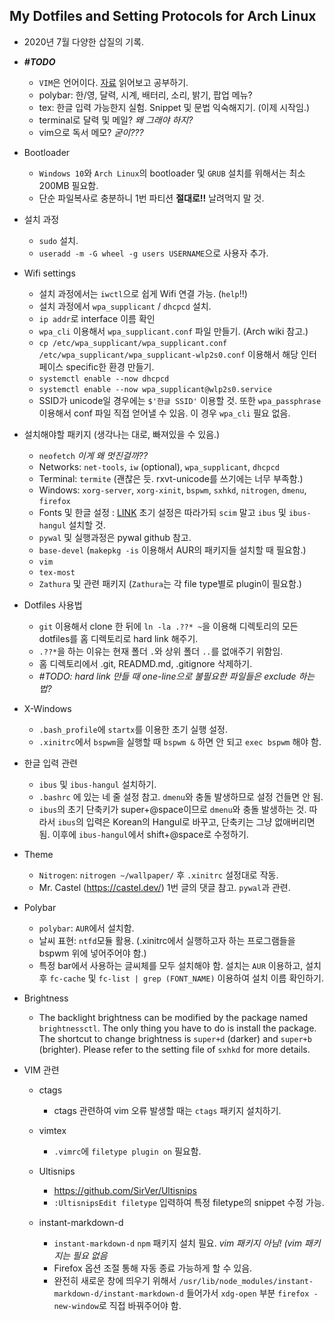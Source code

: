 ## My Dotfiles and Setting Protocols for Arch Linux

- 2020년 7월 다양한 삽질의 기록.

- ***#TODO***
	- `VIM`은 언어이다. [자료](https://johngrib.github.io/wiki/two-views-of-vim/) 읽어보고 공부하기.
	- polybar: 한/영, 달력, 시계, 배터리, 소리, 밝기, 팝업 메뉴?
	- tex: 한글 입력 가능한지 실험. Snippet 및 문법 익숙해지기. (이제 시작임.)
	- terminal로 달력 및 메일? *왜 그래야 하지?*
	- vim으로 독서 메모? *굳이???*

- Bootloader
	- `Windows 10`와 `Arch Linux`의 bootloader 및 `GRUB` 설치를 위해서는 최소 200MB 필요함.
	- 단순 파일복사로 충분하니 1번 파티션 **절대로!!** 날려먹지 말 것. 

- 설치 과정
	- `sudo` 설치.
	- `useradd -m -G wheel -g users USERNAME`으로 사용자 추가.

- Wifi settings
	- 설치 과정에서는 `iwctl`으로 쉽게 Wifi 연결 가능. (`help`!!)
	- 설치 과정에서 `wpa_supplicant` / `dhcpcd` 설치.
	- `ip addr`로 interface 이름 확인
	- `wpa_cli` 이용해서 `wpa_supplicant.conf` 파일 만들기. (Arch wiki 참고.)
	- `cp /etc/wpa_supplicant/wpa_supplicant.conf /etc/wpa_supplicant/wpa_supplicant-wlp2s0.conf` 이용해서 해당 인터페이스 specific한 환경 만들기.
	- `systemctl enable --now dhcpcd`
	- `systemctl enable --now wpa_supplicant@wlp2s0.service`
	- SSID가 unicode일 경우에는 `$'한글 SSID'`  이용할 것. 또한 `wpa_passphrase` 이용해서 conf 파일 직접 얻어낼 수 있음. 이 경우 `wpa_cli` 필요 없음.

- 설치해야할 패키지 (생각나는 대로, 빠져있을 수 있음.)
	- `neofetch` *이게 왜 멋진걸까??*
	- Networks: `net-tools`, `iw` (optional), `wpa_supplicant`, `dhcpcd`
	- Terminal: `termite` (괜찮은 듯. rxvt-unicode를 쓰기에는 너무 부족함.)
	- Windows:	`xorg-server`, `xorg-xinit`, `bspwm`, `sxhkd`, `nitrogen`, `dmenu`, `firefox`
	- Fonts 및 한글 설정 : [LINK](https://dgkim5360.tistory.com/entry/basic-setup-of-korean-environment-for-arch-linux) 초기 설정은 따라가되 `scim` 말고 `ibus` 및 `ibus-hangul` 설치할 것.
	- `pywal` 및 실행과정은 pywal github 참고.
	- `base-devel` (`makepkg -is` 이용해서 AUR의 패키지들 설치할 때 필요함.)
	- `vim`
	- `tex-most`
	- `Zathura` 및 관련 패키지 (`Zathura`는 각 file type별로 plugin이 필요함.)

- Dotfiles 사용법
	- `git` 이용해서 clone 한 뒤에 `ln -la .??* ~`을 이용해 디렉토리의 모든 dotfiles를 홈 디렉토리로 hard link 해주기.
	- `.??*`을 하는 이유는 현재 폴더 `.`와 상위 폴더 `..`를 없애주기 위함임.
	- 홈 디렉토리에서 .git, READMD.md, .gitignore 삭제하기.
	- *#TODO: hard link 만들 때 one-line으로 불필요한 파일들은 exclude 하는 법?*

- X-Windows
	- `.bash_profile`에 `startx`를 이용한 초기 실행 설정.
	- `.xinitrc`에서 `bspwm`을 실행할 때 `bspwm &` 하면 안 되고 `exec bspwm` 해야 함.

- 한글 입력 관련
	- `ibus` 및 `ibus-hangul` 설치하기.
	- `.bashrc` 에 있는 네 줄 설정 참고. `dmenu`와 충돌 발생하므로 설정 건들면 안 됨.
	- `ibus`의 초기 단축키가 super+@space이므로 `dmenu`와 충돌 발생하는 것.
	  따라서 `ibus`의 입력은 Korean의 Hangul로 바꾸고, 단축키는 그냥 없애버리면
	  됨. 이후에 `ibus-hangul`에서 shift+@space로 수정하기.

- Theme
	- `Nitrogen`: `nitrogen ~/wallpaper/` 후 `.xinitrc` 설정대로 작동.
	- Mr. Castel (https://castel.dev/) 1번 글의 댓글 참고. `pywal`과 관련.

- Polybar
	- `polybar`: `AUR`에서 설치함.
	- 날씨 표현: `ntfd`모듈 활용. (.xinitrc에서 실행하고자 하는 프로그램들을 bspwm 위에 넣어주어야 함.)
	- 특정 bar에서 사용하는 글씨체를 모두 설치해야 함. 설치는 `AUR` 이용하고, 설치 후 `fc-cache` 및 `fc-list | grep (FONT_NAME)` 이용하여 설치 이름 확인하기. 	

- Brightness
    - The backlight brightness can be modified by the package named
      `brightnessctl`. The only thing you have to do is install the package. The
      shortcut to change brightness is `super+d` (darker) and `super+b` (brighter).
      Please refer to the setting file of `sxhkd` for more details.

- VIM 관련
	- ctags
		- ctags 관련하여 vim 오류 발생할 때는 `ctags` 패키지 설치하기.

	- vimtex
		- `.vimrc`에 `filetype plugin on` 필요함.

	- Ultisnips
		- https://github.com/SirVer/Ultisnips
		- `:UltisnipsEdit filetype` 입력하여 특정 filetype의 snippet 수정 가능.

	- instant-markdown-d
		- `instant-markdown-d` `npm` 패키지 설치 필요. *vim 패키지 아님! (vim 패키지는 필요 없음*
		- Firefox 옵션 조절 통해 자동 종료 가능하게 할 수 있음.
		- 완전히 새로운 창에 띄우기 위해서 `/usr/lib/node_modules/instant-markdown-d/instant-markdown-d` 들어가서 `xdg-open` 부분 `firefox -new-window`로 직접 바꿔주어야 함.
